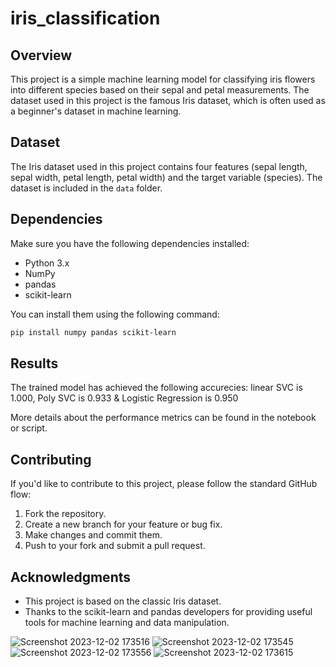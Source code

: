 # iris_classification

## Overview

This project is a simple machine learning model for classifying iris flowers into different species based on their sepal and petal measurements. The dataset used in this project is the famous Iris dataset, which is often used as a beginner's dataset in machine learning.

## Dataset

The Iris dataset used in this project contains four features (sepal length, sepal width, petal length, petal width) and the target variable (species). The dataset is included in the `data` folder.

## Dependencies

Make sure you have the following dependencies installed:

- Python 3.x
- NumPy
- pandas
- scikit-learn

You can install them using the following command:

```bash
pip install numpy pandas scikit-learn
```
## Results

The trained model has achieved the following accurecies:
 linear SVC is 1.000, Poly SVC is 0.933 & Logistic Regression is 0.950

More details about the performance metrics can be found in the notebook or script.

## Contributing

If you'd like to contribute to this project, please follow the standard GitHub flow:

1. Fork the repository.
2. Create a new branch for your feature or bug fix.
3. Make changes and commit them.
4. Push to your fork and submit a pull request.

## Acknowledgments

- This project is based on the classic Iris dataset.
- Thanks to the scikit-learn and pandas developers for providing useful tools for machine learning and data manipulation.



![Screenshot 2023-12-02 173516](https://github.com/07tAnYa/iris_classification/assets/140234197/2d950df7-2aef-46d2-b623-462e86366804)
![Screenshot 2023-12-02 173545](https://github.com/07tAnYa/iris_classification/assets/140234197/dc228db1-7328-4ba3-8d91-d8bf23062e67)
![Screenshot 2023-12-02 173556](https://github.com/07tAnYa/iris_classification/assets/140234197/3cef677a-bdbf-4707-88a2-4270714ac6c2)
![Screenshot 2023-12-02 173615](https://github.com/07tAnYa/iris_classification/assets/140234197/21336704-1fc9-487a-9462-6904eb84ba3c)
